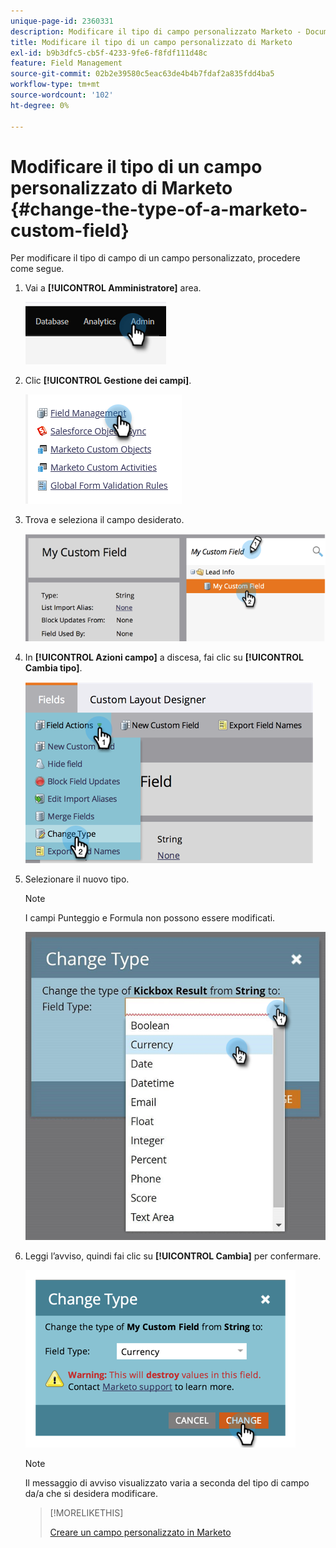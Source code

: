 ```yaml
---
unique-page-id: 2360331
description: Modificare il tipo di campo personalizzato Marketo - Documentazione Marketo - Documentazione del prodotto
title: Modificare il tipo di un campo personalizzato di Marketo
exl-id: b9b3dfc5-cb5f-4233-9fe6-f8fdf111d48c
feature: Field Management
source-git-commit: 02b2e39580c5eac63de4b4b7fdaf2a835fdd4ba5
workflow-type: tm+mt
source-wordcount: '102'
ht-degree: 0%

---
```


# Modificare il tipo di un campo personalizzato di Marketo {#change-the-type-of-a-marketo-custom-field}

Per modificare il tipo di campo di un campo personalizzato, procedere come segue.

1. Vai a **[!UICONTROL Amministratore]** area.

   ![](assets/change-the-type-of-a-marketo-custom-field-1.png)

1. Clic **[!UICONTROL Gestione dei campi]**.

   ![](assets/change-the-type-of-a-marketo-custom-field-2.png)

1. Trova e seleziona il campo desiderato.

   ![](assets/change-the-type-of-a-marketo-custom-field-3.png)

1. In **[!UICONTROL Azioni campo]** a discesa, fai clic su **[!UICONTROL Cambia tipo]**.

   ![](assets/change-the-type-of-a-marketo-custom-field-4.png)

1. Selezionare il nuovo tipo.

   >[!NOTE]
   >
   >I campi Punteggio e Formula non possono essere modificati.

   ![](assets/change-the-type-of-a-marketo-custom-field-5.png)

1. Leggi l’avviso, quindi fai clic su **[!UICONTROL Cambia]** per confermare.

   ![](assets/change-the-type-of-a-marketo-custom-field-6.png)

   >[!NOTE]
   >
   >Il messaggio di avviso visualizzato varia a seconda del tipo di campo da/a che si desidera modificare.

   >[!MORELIKETHIS]
   >
   >[Creare un campo personalizzato in Marketo](/help/marketo/product-docs/administration/field-management/create-a-custom-field-in-marketo.md)
